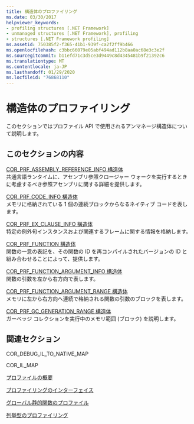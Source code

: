 ```yaml
---
title: 構造体のプロファイリング
ms.date: 03/30/2017
helpviewer_keywords:
- profiling structures [.NET Framework]
- unmanaged structures [.NET Framework], profiling
- structures [.NET Framework profiling]
ms.assetid: 750385f2-f365-41b1-939f-ca2f2ff9b466
ms.openlocfilehash: c3bbc66079e05abf494ad112b8aa0ac68e3c3e2f
ms.sourcegitcommit: b11efd71c3d5ce3d9449c8d4345481b9f21392c6
ms.translationtype: MT
ms.contentlocale: ja-JP
ms.lasthandoff: 01/29/2020
ms.locfileid: "76868110"
---
```

# <a name="profiling-structures"></a>構造体のプロファイリング
このセクションではプロファイル API で使用されるアンマネージ構造体について説明します。  
  
## <a name="in-this-section"></a>このセクションの内容  
 [COR_PRF_ASSEMBLY_REFERENCE_INFO 構造体](cor-prf-assembly-reference-info-structure.md)  
 共通言語ランタイムに、アセンブリ参照クロージャー ウォークを実行するときに考慮するべき参照アセンブリに関する詳細を提供します。  
  
 [COR_PRF_CODE_INFO 構造体](cor-prf-code-info-structure.md)  
 メモリに格納されている 1 個の連続ブロックからなるネイティブ コードを表します。  
  
 [COR_PRF_EX_CLAUSE_INFO 構造体](cor-prf-ex-clause-info-structure.md)  
 特定の例外句インスタンスおよび関連するフレームに関する情報を格納します。  
  
 [COR_PRF_FUNCTION 構造体](cor-prf-function-structure.md)  
 関数の一意の表記を、その関数の ID を再コンパイルされたバージョンの ID と組み合わせることによって、提供します。  
  
 [COR_PRF_FUNCTION_ARGUMENT_INFO 構造体](cor-prf-function-argument-info-structure.md)  
 関数の引数を左から右方向で表します。  
  
 [COR_PRF_FUNCTION_ARGUMENT_RANGE 構造体](cor-prf-function-argument-range-structure.md)  
 メモリに左から右方向へ連続で格納される関数の引数のブロックを表します。  
  
 [COR_PRF_GC_GENERATION_RANGE 構造体](cor-prf-gc-generation-range-structure.md)  
 ガーベッジ コレクションを実行中のメモリ範囲 (ブロック) を説明します。  
  
## <a name="related-sections"></a>関連セクション  
 COR_DEBUG_IL_TO_NATIVE_MAP  
  
 COR_IL_MAP  
  
 [プロファイルの概要](profiling-overview.md)  
  
 [プロファイリングのインターフェイス](profiling-interfaces.md)  
  
 [グローバル静的関数のプロファイル](profiling-global-static-functions.md)  
  
 [列挙型のプロファイリング](profiling-enumerations.md)

